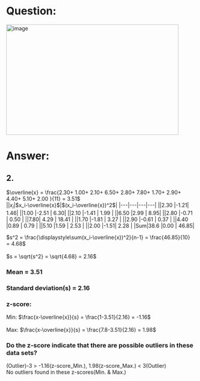 # Question:<br>
<img width="460" height="295" alt="image" src="https://github.com/user-attachments/assets/1b985a5c-c8fb-401e-a3dc-bbedf4aafb31" /><br>
# Answer:<br>
## 2. <br>
$\overline{x} = \frac{2.30+
1.00+
2.10+
6.50+
2.80+
7.80+
1.70+
2.90+
4.40+
5.10+
2.00
}{11} = 3.51$<br>
||$x_i$|$x_i-\overline{x}$|$(x_i-\overline{x})^2$|
|---|---|---|---|
||2.30	|-1.21| 	1.46| 
||1.00	|-2.51 |	6.30| 
||2.10	|-1.41 |	1.99 |
||6.50	|2.99 |	8.95| 
||2.80	|-0.71 |	0.50 |
||7.80|	4.29 |	18.41 |
||1.70	|-1.81 |	3.27 |
||2.90	|-0.61 |	0.37 |
||4.40	|0.89 |	0.79 |
||5.10	|1.59 |	2.53 |
||2.00	|-1.51| 	2.28 |
|Sum|38.6	|0.00 |	46.85| 


$s^2 = \frac{\displaystyle\sum(x_i-\overline{x})^2}{n-1} = \frac{46.85}{10} = 4.68$<br>
<br>
$s = \sqrt{s^2} = \sqrt{4.68} = 2.16$<br>

### Mean = 3.51<br>
### Standard deviation(s) = 2.16<br>
### z-score:<br>
Min: $\frac{x-\overline{x}}{s} = \frac{1-3.51}{2.16} = -1.16$<br>
<br>
Max: $\frac{x-\overline{x}}{s} = \frac{7.8-3.51}{2.16} = 1.98$<br>
### Do the z-score indicate that there are possible outliers in these data sets?<br>
(Outlier)-3 > -1.16(z-score_Min.), 1.98(z-score_Max.) < 3(Outlier)<br>
No outliers found in these z-scores(Min. & Max.)<br>
